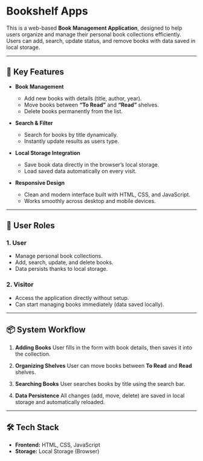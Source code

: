 # Bookshelf Apps

This is a web-based **Book Management Application**, designed to help users organize and manage their personal book collections efficiently. Users can add, search, update status, and remove books with data saved in local storage.

---

## 🎯 Key Features

* **Book Management**

  * Add new books with details (title, author, year).
  * Move books between **“To Read”** and **“Read”** shelves.
  * Delete books permanently from the list.

* **Search & Filter**

  * Search for books by title dynamically.
  * Instantly update results as users type.

* **Local Storage Integration**

  * Save book data directly in the browser’s local storage.
  * Load saved data automatically on every visit.

* **Responsive Design**

  * Clean and modern interface built with HTML, CSS, and JavaScript.
  * Works smoothly across desktop and mobile devices.

---

## 👥 User Roles

### 1. User

* Manage personal book collections.
* Add, search, update, and delete books.
* Data persists thanks to local storage.

### 2. Visitor

* Access the application directly without setup.
* Can start managing books immediately (data saved locally).

---

## 📦 System Workflow

1. **Adding Books**
   User fills in the form with book details, then saves it into the collection.

2. **Organizing Shelves**
   User can move books between **To Read** and **Read** shelves.

3. **Searching Books**
   User searches books by title using the search bar.

4. **Data Persistence**
   All changes (add, move, delete) are saved in local storage and automatically reloaded.

---

## 🛠️ Tech Stack

* **Frontend:** HTML, CSS, JavaScript
* **Storage:** Local Storage (Browser)

